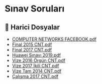 # Sınav Soruları


<!--Index-->

## 🔗 Harici Dosyalar

- [COMPUTER NETWORKS FACEBOOK.pdf](./COMPUTER%20NETWORKS%20FACEBOOK.pdf)
- [Final 2015 CNT.pdf](./Final%202015%20CNT.pdf)
- [Final 2017 CNT.pdf](./Final%202017%20CNT.pdf)
- [Huawei Sınavı 2019.pdf](./Huawei%20S%C4%B1nav%C4%B1%202019.pdf)
- [Vize 2016 Örgün CNT.pdf](./Vize%202016%20%C3%96rg%C3%BCn%20CNT.pdf)
- [Vize 2017 İkili CNT.pdf](./Vize%202017%20%C4%B0kili%20CNT.pdf)
- [Vize Tam 2014 CNT.pdf](./Vize%20Tam%202014%20CNT.pdf)
- [Çalışma 2017 CNT.pdf](./%C3%87al%C4%B1%C5%9Fma%202017%20CNT.pdf)


<!--Index-->

